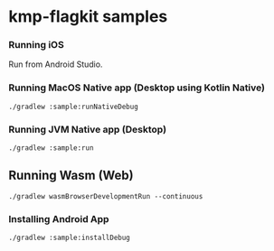 # kmp-flagkit samples

### Running iOS
Run from Android Studio.

### Running MacOS Native app (Desktop using Kotlin Native)
```shell
./gradlew :sample:runNativeDebug
```

### Running JVM Native app (Desktop)
```shell
./gradlew :sample:run
```

## Running Wasm (Web)
```shell    
./gradlew wasmBrowserDevelopmentRun --continuous 
```

### Installing Android App
```shell
./gradlew :sample:installDebug
```
